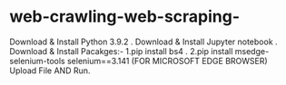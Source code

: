 # web-crawling-web-scraping-
Download & Install Python 3.9.2 . 
Download & Install Jupyter notebook .
Download & Install Pacakges:- 1.pip install bs4 .
                              2.pip install msedge-selenium-tools selenium==3.141 (FOR MICROSOFT EDGE BROWSER) 
Upload File AND Run.
